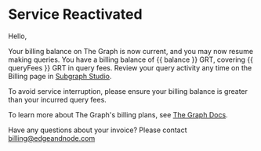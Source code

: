 # Service Reactivated

Hello,

Your billing balance on The Graph is now current, and you may now resume making queries. You have a billing balance of {{ balance }} GRT, covering {{ queryFees }} GRT in query fees. Review your query activity any time on the Billing page in [Subgraph Studio](https://thegraph.com/studio/billing/).

To avoid service interruption, please ensure your billing balance is greater than your incurred query fees.

To learn more about The Graph's billing plans, see [The Graph Docs](https://thegraph.com/docs/en/billing/).

Have any questions about your invoice? Please contact <a href="mailto:billing@edgeandnode.com">billing@edgeandnode.com</a>

<subscriptions-footer />
